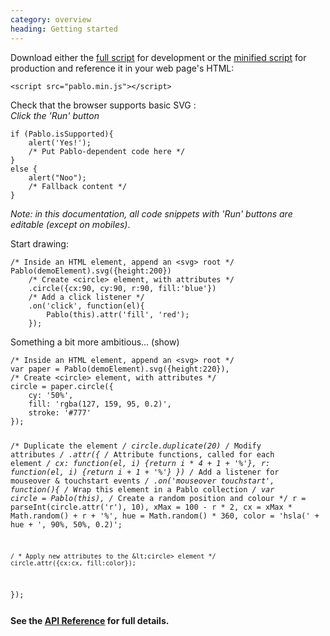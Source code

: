 ```yaml
--- 
category: overview
heading: Getting started
---
```


Download either the <a href="http://pablojs.com/downloads/pablo.js" target="_blank">full script</a> for development or the <a href="http://pablojs.com/downloads/pablo.min.js" target="_blank">minified script</a> for production and reference it in your web page's HTML:

    <script src="pablo.min.js"></script>

Check that the browser supports basic SVG <a id="has-browser-support" href="http://caniuse.com/#search=svg" target="_blank"> </a>:  
_Click the 'Run' button_

    if (Pablo.isSupported){
        alert('Yes!');
        /* Put Pablo-dependent code here */
    }
    else {
        alert("Noo");
        /* Fallback content */
    }

<script>
    if ('addEventListener' in document){
        document.addEventListener('DOMContentLoaded', function(){
            isSupportedText = Pablo.isSupported ? ' (yours does)' : "yours doesn't";
            document.getElementById('has-browser-support').textContent = isSupportedText;
        }, false);
    }
</script>

_Note: in this documentation, all code snippets with 'Run' buttons are editable (except on mobiles)_.

Start drawing:

    /* Inside an HTML element, append an <svg> root */
    Pablo(demoElement).svg({height:200})
        /* Create <circle> element, with attributes */
        .circle({cx:90, cy:90, r:90, fill:'blue'})
        /* Add a click listener */
        .on('click', function(el){
            Pablo(this).attr('fill', 'red');
        });

<div class="showhide">
Something a bit more ambitious... (<span class="showhide-control">show</span>)
<div class="showhide-content">
<pre><code>/* Inside an HTML element, append an &lt;svg> root */
var paper = Pablo(demoElement).svg({height:220}),
/* Create &lt;circle> element, with attributes */
circle = paper.circle({
    cy: '50%',
    fill: 'rgba(127, 159, 95, 0.2)',
    stroke: '#777'
});

/* Duplicate the element */
circle.duplicate(20)
/* Modify attributes */
.attr({
    /* Attribute functions, called for each element */
    cx: function(el, i) {return i * 4 + 1 + '%'},
    r:  function(el, i) {return i + 1 + '%'}
})
/* Add a listener for mouseover &amp; touchstart events */
.on('mouseover touchstart', function(){
    /* Wrap this element in a Pablo collection */
    var circle = Pablo(this),
        /* Create a random position and colour */
        r = parseInt(circle.attr('r'), 10),
        xMax = 100 - r * 2,
        cx = xMax * Math.random() + r + '%',
        hue = Math.random() * 360,
        color = 'hsla(' + hue + ', 90%, 50%, 0.2)';

    / * Apply new attributes to the &lt;circle> element */
    circle.attr({cx:cx, fill:color});
});</pre></code>
</div>
</div>

**See the [API Reference][api] for full details.**

<script>
    if ('addEventListener' in document){
        document.addEventListener('DOMContentLoaded', function(){
            var jQuery = satya.jQuery;
            jQuery('.showhide').each(function(i, el){
                var container = jQuery(el),
                    control = ('.showhide-control', container),
                    content = ('.showhide-content', container),
                    hidden  = control.text() === 'show';

                if (hidden){
                    content.hide();
                }

                control.toggle(function(){
                    hidden = !hidden;
                    if (hidden){
                        content.hide();
                        control.text('show');
                    }
                    else {
                        content.show();
                        control.text('hide');
                    }
                });
            });
        }, false);
    }
</script>


[pablo-site]: http://pablojs.com
[api]: http://pablojs.com/api/